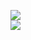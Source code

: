 [![](https://img.shields.io/badge/Made%20With-Github%20Spray-lightgrey.svg?style=for-the-badge&logo=github)](https://github.com/Annihil/github-spray#19621)  
[![](https://i.imgur.com/2DrTn0Z.gif)](https://github.com/Annihil/github-spray)